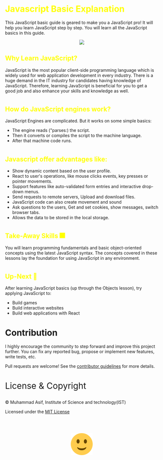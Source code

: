 
<h1 style="color:yellow">Javascript Basic Explanation</h1>
This JavaScript basic guide is geared to make you a JavaScript pro! It will help you learn JavaScript step by step. You will learn all the JavaScript basics in this guide.
<p align = "center">
<img  src="https://img.icons8.com/color/200/000000/javascript--v2.png"/>
</p>

<h2 style="color:yellow">Why Learn JavaScript?</h2>
JavaScript is the most popular client-side programming language which is widely used for web application development in every industry. There is a huge demand in the IT industry for candidates having knowledge of JavaScript. Therefore, learning JavaScript is beneficial for you to get a good job and also enhance your skills and knowledge as well.

#

<h2 style="color:yellow">How do JavaScript engines work?</h2>
JavaScript Engines are complicated. But it works on some simple basics:
<ul>
<li>The engine reads ("parses:) the script.</li>
<li>Then it converts or compiles the script to the machine language.</li>
<li>After that machine code runs.
</li>
</ul>

#

<h2 style="color:yellow">Javascript offer advantages like:</h2>
<ul>
<li>Show dynamic content based on the user profile.</li>
<li>React to user's operations, like mouse clicks events, key presses or pointer movements.</li>
<li>Support features like auto-validated form entries and interactive drop-down menus.</li>
<li>Send requests to remote servers, Upload and download files.</li>
<li>JavaScript code can also create movement and sound</li>
<li>Ask questions to the users, Get and set cookies, show messages, switch browser tabs.</li>
<li>Allows the data to be stored in the local storage.</li>
</ul>

#
<h2 style="color:yellow">Take-Away Skills 🎆</h2>
You will learn programming fundamentals and basic object-oriented concepts using the latest JavaScript syntax. The concepts covered in these lessons lay the foundation for using JavaScript in any environment.

#
<h2 style="color:yellow">Up-Next 💨</h2>
After learning JavaScript basics (up through the Objects lesson), try applying JavaScript to:
<ul>
<li>Build games</li>
<li>Build interactive websites</li>
<li>Build web applications with React</li>
</ul>

# Contribution

I highly encourage the community to step forward and improve this project further. You can fix any reported bug, propose or implement new features, write tests, etc.

Pull requests are welcome! See the [contributor guidelines](https://github.com/Mohammad-Asif-Web/Javascript-Basic-Explanations/blob/master/CONTRIBUTING.md) for more details.

#

<p style="font-size: 28px">License & Copyright<p>
&copy Muhammad Asif, Institute of Science and technology(IST)<br>

Licensed under the [MIT License](LICENSE)

<br><br>
<p align = "center" style="height: 500px;">
<img  src="1f642.svg"/>
</p>



